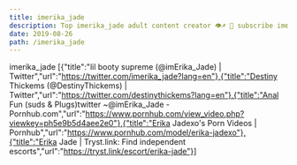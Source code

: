 ```yaml
---
title: imerika_jade
description: Top imerika_jade adult content creator 👁♐️ 👑 subscribe imerika_jade to my porn site below IG imerika_jade
date: 2019-08-26
path: /imerika_jade
---
```


imerika_jade
[{"title":"lil booty supreme (@imErika_Jade) | Twitter","url":"https://twitter.com/imerika_jade?lang=en"},{"title":"Destiny Thickems (@DestinyThickems) | Twitter","url":"https://twitter.com/destinythickems?lang=en"},{"title":"Anal Fun (suds & Plugs)twitter ~@imErika_Jade - Pornhub.com","url":"https://www.pornhub.com/view_video.php?viewkey=ph5e9b5d4aee2e0"},{"title":"Erika Jadexo's Porn Videos | Pornhub","url":"https://www.pornhub.com/model/erika-jadexo"},{"title":"Erika Jade | Tryst.link: Find independent escorts","url":"https://tryst.link/escort/erika-jade"}]

